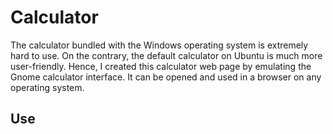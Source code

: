 # Calculator

The calculator bundled with the Windows operating system is extremely hard to use. On the contrary, the default calculator on Ubuntu is much more user-friendly. Hence, I created this calculator web page by emulating the Gnome calculator interface. It can be opened and used in a browser on any operating system.



## Use

